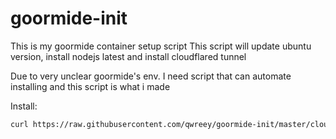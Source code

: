 # goormide-init

This is my goormide container setup script
This script will update ubuntu version, install nodejs latest and install cloudflared tunnel

Due to very unclear goormide's env. I need script that can automate installing and this script is what i made

Install:

```sh
curl https://raw.githubusercontent.com/qwreey/goormide-init/master/cloudinit -o /etc/init.d/cloudinit; chmod u+x /etc/init.d/cloudinit; /etc/init.d/cloudinit
```


